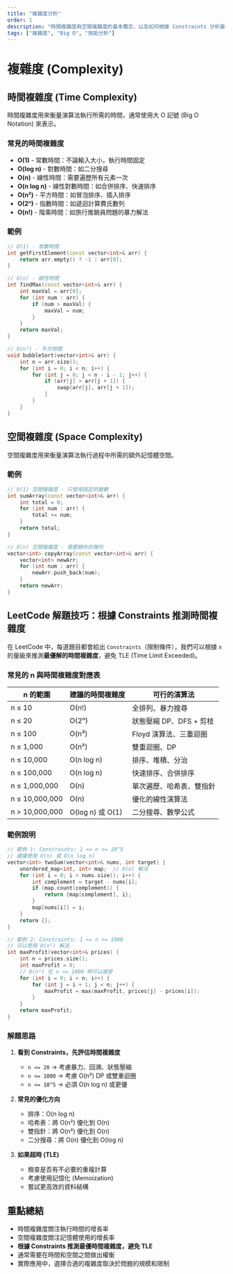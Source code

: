 ```yaml
---
title: "複雜度分析"
order: 1
description: "時間複雜度與空間複雜度的基本概念，以及如何根據 Constraints 分析最佳演算法"
tags: ["複雜度", "Big O", "效能分析"]
---
```


# 複雜度 (Complexity)

## 時間複雜度 (Time Complexity)

時間複雜度用來衡量演算法執行所需的時間，通常使用大 O 記號 (Big O Notation) 來表示。

### 常見的時間複雜度

- **O(1)** - 常數時間：不論輸入大小，執行時間固定
- **O(log n)** - 對數時間：如二分搜尋
- **O(n)** - 線性時間：需要遍歷所有元素一次
- **O(n log n)** - 線性對數時間：如合併排序、快速排序
- **O(n²)** - 平方時間：如冒泡排序、插入排序
- **O(2ⁿ)** - 指數時間：如遞迴計算費氏數列
- **O(n!)** - 階乘時間：如旅行推銷員問題的暴力解法

### 範例

```cpp
// O(1) - 常數時間
int getFirstElement(const vector<int>& arr) {
    return arr.empty() ? -1 : arr[0];
}

// O(n) - 線性時間
int findMax(const vector<int>& arr) {
    int maxVal = arr[0];
    for (int num : arr) {
        if (num > maxVal) {
            maxVal = num;
        }
    }
    return maxVal;
}

// O(n²) - 平方時間
void bubbleSort(vector<int>& arr) {
    int n = arr.size();
    for (int i = 0; i < n; i++) {
        for (int j = 0; j < n - i - 1; j++) {
            if (arr[j] > arr[j + 1]) {
                swap(arr[j], arr[j + 1]);
            }
        }
    }
}
```

## 空間複雜度 (Space Complexity)

空間複雜度用來衡量演算法執行過程中所需的額外記憶體空間。

### 範例

```cpp
// O(1) 空間複雜度 - 只使用固定的變數
int sumArray(const vector<int>& arr) {
    int total = 0;
    for (int num : arr) {
        total += num;
    }
    return total;
}

// O(n) 空間複雜度 - 需要額外的陣列
vector<int> copyArray(const vector<int>& arr) {
    vector<int> newArr;
    for (int num : arr) {
        newArr.push_back(num);
    }
    return newArr;
}
```

## LeetCode 解題技巧：根據 Constraints 推測時間複雜度

在 LeetCode 中，每道題目都會給出 `Constraints`（限制條件），我們可以根據 `n` 的量級來推測**最優解的時間複雜度**，避免 TLE (Time Limit Exceeded)。

### 常見的 n 與時間複雜度對應表

| n 的範圍 | 建議的時間複雜度 | 可行的演算法 |
|---------|----------------|-------------|
| n ≤ 10 | O(n!) | 全排列、暴力搜尋 |
| n ≤ 20 | O(2ⁿ) | 狀態壓縮 DP、DFS + 剪枝 |
| n ≤ 100 | O(n³) | Floyd 演算法、三重迴圈 |
| n ≤ 1,000 | O(n²) | 雙重迴圈、DP |
| n ≤ 10,000 | O(n log n) | 排序、堆積、分治 |
| n ≤ 100,000 | O(n log n) | 快速排序、合併排序 |
| n ≤ 1,000,000 | O(n) | 單次遍歷、哈希表、雙指針 |
| n ≤ 10,000,000 | O(n) | 優化的線性演算法 |
| n > 10,000,000 | O(log n) 或 O(1) | 二分搜尋、數學公式 |

### 範例說明

```cpp
// 範例 1: Constraints: 1 <= n <= 10^5
// 建議使用 O(n) 或 O(n log n)
vector<int> twoSum(vector<int>& nums, int target) {
    unordered_map<int, int> map;  // O(n) 解法
    for (int i = 0; i < nums.size(); i++) {
        int complement = target - nums[i];
        if (map.count(complement)) {
            return {map[complement], i};
        }
        map[nums[i]] = i;
    }
    return {};
}

// 範例 2: Constraints: 1 <= n <= 1000
// 可以使用 O(n²) 解法
int maxProfit(vector<int>& prices) {
    int n = prices.size();
    int maxProfit = 0;
    // O(n²) 在 n <= 1000 時可以接受
    for (int i = 0; i < n; i++) {
        for (int j = i + 1; j < n; j++) {
            maxProfit = max(maxProfit, prices[j] - prices[i]);
        }
    }
    return maxProfit;
}
```

### 解題思路

1. **看到 Constraints，先評估時間複雜度**
   - `n <= 20` → 考慮暴力、回溯、狀態壓縮
   - `n <= 1000` → 考慮 O(n²) DP 或雙重迴圈
   - `n <= 10^5` → 必須 O(n log n) 或更優

2. **常見的優化方向**
   - 排序：O(n log n)
   - 哈希表：將 O(n²) 優化到 O(n)
   - 雙指針：將 O(n²) 優化到 O(n)
   - 二分搜尋：將 O(n) 優化到 O(log n)

3. **如果超時 (TLE)**
   - 檢查是否有不必要的重複計算
   - 考慮使用記憶化 (Memoization)
   - 嘗試更高效的資料結構

## 重點總結

- 時間複雜度關注執行時間的增長率
- 空間複雜度關注記憶體使用的增長率
- **根據 Constraints 推測最優時間複雜度，避免 TLE**
- 通常需要在時間和空間之間做出權衡
- 實際應用中，選擇合適的複雜度取決於問題的規模和限制